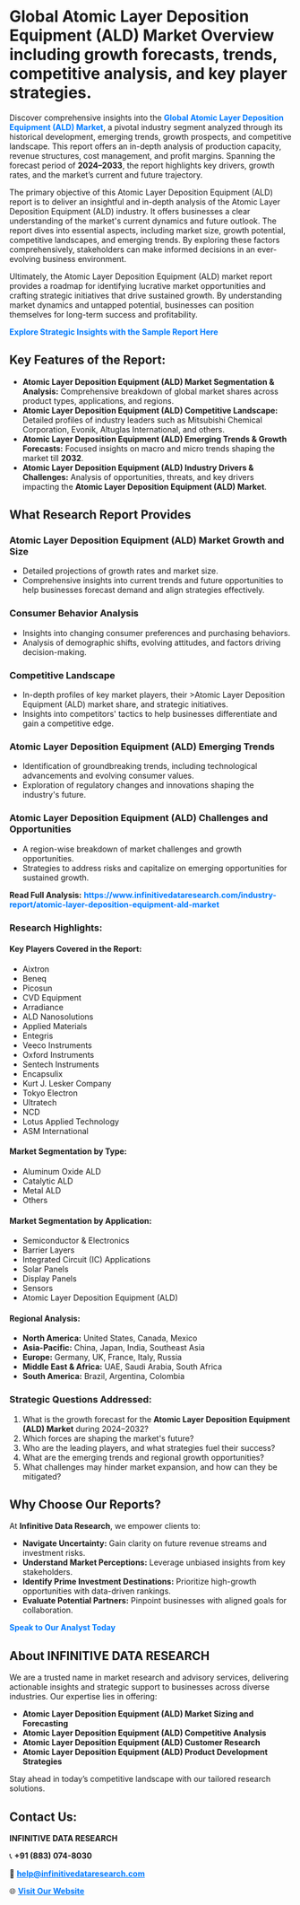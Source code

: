<h1>Global Atomic Layer Deposition Equipment (ALD) Market Overview including growth forecasts, trends, competitive analysis, and key player strategies.</h1>
<p>
Discover comprehensive insights into the 
<a href="https://www.infinitivedataresearch.com/industry-report/atomic-layer-deposition-equipment-ald-market" rel="dofollow" style="color: #007BFF; text-decoration: none;"><strong>Global Atomic Layer Deposition Equipment (ALD) Market</strong></a>, a pivotal industry segment analyzed through its historical development, emerging trends, growth prospects, and competitive landscape. This report offers an in-depth analysis of production capacity, revenue structures, cost management, and profit margins. Spanning the forecast period of <strong>2024–2033</strong>, the report highlights key drivers, growth rates, and the market’s current and future trajectory.
</p>
<p>
The primary objective of this Atomic Layer Deposition Equipment (ALD) report is to deliver an insightful and in-depth analysis of the Atomic Layer Deposition Equipment (ALD) industry. It offers businesses a clear understanding of the market's current dynamics and future outlook. The report dives into essential aspects, including market size, growth potential, competitive landscapes, and emerging trends. By exploring these factors comprehensively, stakeholders can make informed decisions in an ever-evolving business environment.
</p>
<p>
Ultimately, the Atomic Layer Deposition Equipment (ALD) market report provides a roadmap for identifying lucrative market opportunities and crafting strategic initiatives that drive sustained growth. By understanding market dynamics and untapped potential, businesses can position themselves for long-term success and profitability.
</p>
<p>
<a href="https://www.infinitivedataresearch.com/request-sample/reportId=110482" style="color: #007BFF; text-decoration: none;"><strong>Explore Strategic Insights with the Sample Report Here</strong></a>
</p>

<h2>Key Features of the Report:</h2>
<ul>
<li><strong>Atomic Layer Deposition Equipment (ALD) Market Segmentation & Analysis:</strong> Comprehensive breakdown of global market shares across product types, applications, and regions.</li>
<li><strong>Atomic Layer Deposition Equipment (ALD) Competitive Landscape:</strong> Detailed profiles of industry leaders such as Mitsubishi Chemical Corporation, Evonik, Altuglas International, and others.</li>
<li><strong>Atomic Layer Deposition Equipment (ALD) Emerging Trends & Growth Forecasts:</strong> Focused insights on macro and micro trends shaping the market till <strong>2032</strong>.</li>
<li><strong>Atomic Layer Deposition Equipment (ALD) Industry Drivers & Challenges:</strong> Analysis of opportunities, threats, and key drivers impacting the <strong>Atomic Layer Deposition Equipment (ALD) Market</strong>.</li>
</ul>

<h2>What Research Report Provides</h2>
<h3>Atomic Layer Deposition Equipment (ALD) Market Growth and Size</h3>
<ul>
<li>Detailed projections of growth rates and market size.</li>
<li>Comprehensive insights into current trends and future opportunities to help businesses forecast demand and align strategies effectively.</li>
</ul>

<h3>Consumer Behavior Analysis</h3>
<ul>
<li>Insights into changing consumer preferences and purchasing behaviors.</li>
<li>Analysis of demographic shifts, evolving attitudes, and factors driving decision-making.</li>
</ul>

<h3>Competitive Landscape</h3>
<ul>
<li>In-depth profiles of key market players, their >Atomic Layer Deposition Equipment (ALD) market share, and strategic initiatives.</li>
<li>Insights into competitors' tactics to help businesses differentiate and gain a competitive edge.</li>
</ul>

<h3>Atomic Layer Deposition Equipment (ALD) Emerging Trends</h3>
<ul>
<li>Identification of groundbreaking trends, including technological advancements and evolving consumer values.</li>
<li>Exploration of regulatory changes and innovations shaping the industry's future.</li>
</ul>

<h3>Atomic Layer Deposition Equipment (ALD) Challenges and Opportunities</h3>
<ul>
<li>A region-wise breakdown of market challenges and growth opportunities.</li>
<li>Strategies to address risks and capitalize on emerging opportunities for sustained growth.</li>
</ul>
<p><strong>Read Full Analysis:</strong> <a href="https://www.infinitivedataresearch.com/industry-report/atomic-layer-deposition-equipment-ald-market" rel="dofollow" style="color: #007BFF; text-decoration: none;"><strong>https://www.infinitivedataresearch.com/industry-report/atomic-layer-deposition-equipment-ald-market</strong></a></p>
<h3>Research Highlights:</h3>
<h4>Key Players Covered in the Report:</h4>
<ul><li>Aixtron</li><li>Beneq</li><li>Picosun</li><li>CVD Equipment</li><li>Arradiance</li><li>ALD Nanosolutions</li><li>Applied Materials</li><li>Entegris</li><li>Veeco Instruments</li><li>Oxford Instruments</li><li>Sentech Instruments</li><li>Encapsulix</li><li>Kurt J. Lesker Company</li><li>Tokyo Electron</li><li>Ultratech</li><li>NCD</li><li>Lotus Applied Technology</li><li>ASM International</li></ul>
<h4>Market Segmentation by Type:</h4>
<ul><li>Aluminum Oxide ALD</li><li>Catalytic ALD</li><li>Metal ALD</li><li>Others</li></ul>
<h4>Market Segmentation by Application:</h4>
<ul><li>Semiconductor &amp; Electronics</li><li>Barrier Layers</li><li>Integrated Circuit (IC) Applications</li><li>Solar Panels</li><li>Display Panels</li><li>Sensors</li><li>Atomic Layer Deposition Equipment (ALD)</li></ul>

<h4>Regional Analysis:</h4>
<ul>
<li><strong>North America:</strong> United States, Canada, Mexico</li>
<li><strong>Asia-Pacific:</strong> China, Japan, India, Southeast Asia</li>
<li><strong>Europe:</strong> Germany, UK, France, Italy, Russia</li>
<li><strong>Middle East & Africa:</strong> UAE, Saudi Arabia, South Africa</li>
<li><strong>South America:</strong> Brazil, Argentina, Colombia</li>
</ul>

<h3>Strategic Questions Addressed:</h3>
<ol>
<li>What is the growth forecast for the <strong>Atomic Layer Deposition Equipment (ALD) Market</strong> during 2024–2032?</li>
<li>Which forces are shaping the market's future?</li>
<li>Who are the leading players, and what strategies fuel their success?</li>
<li>What are the emerging trends and regional growth opportunities?</li>
<li>What challenges may hinder market expansion, and how can they be mitigated?</li>
</ol>

<h2>Why Choose Our Reports?</h2>
<p>At <strong>Infinitive Data Research</strong>, we empower clients to:</p>
<ul>
<li><strong>Navigate Uncertainty:</strong> Gain clarity on future revenue streams and investment risks.</li>
<li><strong>Understand Market Perceptions:</strong> Leverage unbiased insights from key stakeholders.</li>
<li><strong>Identify Prime Investment Destinations:</strong> Prioritize high-growth opportunities with data-driven rankings.</li>
<li><strong>Evaluate Potential Partners:</strong> Pinpoint businesses with aligned goals for collaboration.</li>
</ul>
<p><a href="https://www.infinitivedataresearch.com/industry-report/atomic-layer-deposition-equipment-ald-market" rel="dofollow" style="color: #007BFF; text-decoration: none;"><strong>Speak to Our Analyst Today</strong></a></p>

<h2>About INFINITIVE DATA RESEARCH</h2>
<p>We are a trusted name in market research and advisory services, delivering actionable insights and strategic support to businesses across diverse industries. Our expertise lies in offering:</p>
<ul>
<li><strong>Atomic Layer Deposition Equipment (ALD) Market Sizing and Forecasting</strong></li>
<li><strong>Atomic Layer Deposition Equipment (ALD) Competitive Analysis</strong></li>
<li><strong>Atomic Layer Deposition Equipment (ALD) Customer Research</strong></li>
<li><strong>Atomic Layer Deposition Equipment (ALD) Product Development Strategies</strong></li>
</ul>
<p>Stay ahead in today’s competitive landscape with our tailored research solutions.</p>

<h2>Contact Us:</h2>
<p><strong>INFINITIVE DATA RESEARCH</strong></p>
<p>📞 <strong>+91 (883) 074-8030</strong></p>
<p>📧 <strong><a href="mailto:help@infinitivedataresearch.com" style="color: #007BFF;">help@infinitivedataresearch.com</a></strong></p>
<p>🌐 <strong><a href="https://www.infinitivedataresearch.com" rel="dofollow" style="color: #007BFF;">Visit Our Website</a></strong></p>